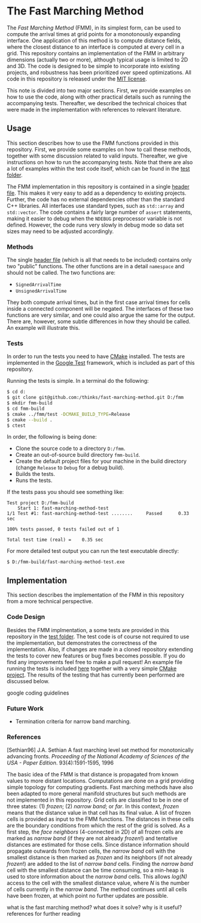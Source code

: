 # The Fast Marching Method
The *Fast Marching Method* (FMM), in its simplest form, can be used to compute the arrival times at grid points for a monotonously expanding interface. One application of this method is to compute distance fields, where the closest distance to an interface is computed at every cell in a grid. This repository contains an implementation of the FMM in arbitrary dimensions (actually two or more), although typical usage is limited to 2D and 3D. The code is designed to be simple to incorporate into existing projects, and robustness has been prioritized over speed optimizations. All code in this repository is released under the [MIT license](https://en.wikipedia.org/wiki/MIT_License). 

This note is divided into two major sections. First, we provide examples on how to use the code, along with other practical details such as running the accompanying tests. Thereafter, we described the technical choices that were made in the implementation with references to relevant literature.

## Usage
This section describes how to use the FMM functions provided in this repository. First, we provide some examples on how to call these methods, together with some discussion related to valid inputs. Thereafter, we give instructions on how to run the accompanying tests. Note that there are also a lot of examples within the test code itself, which can be found in the [test folder](https://github.com/thinks/fast-marching-method/tree/master/test). 

The FMM implementation in this repository is contained in a single [header file](https://github.com/thinks/fast-marching-method/blob/master/include/thinks/fast_marching_method/fast_marching_method.hpp). This makes it very easy to add as a dependency to existing projects. Further, the code has no external dependencies other than the standard C++ libraries. All interfaces use standard types, such as `std::array` and `std::vector`. The code contains a fairly large number of `assert` statements, making it easier to debug when the `NDEBUG` preprocessor variable is not defined. However, the code runs very slowly in debug mode so data set sizes may need to be adjusted accordingly.

### Methods
The single [header file](https://github.com/thinks/fast-marching-method/blob/master/include/thinks/fast_marching_method/fast_marching_method.hpp) (which is all that needs to be included) contains only two "public" functions. The other functions are in a detail `namespace` and should not be called. The two functions are:
* `SignedArrivalTime`
* `UnsignedArrivalTime`

They both compute arrival times, but in the first case arrival times for cells inside a connected component will be negated. The interfaces of these two functions are very similar, and one could also argue the same for the output. There are, however, some subtle differences in how they should be called. An example will illustrate this.

### Tests
In order to run the tests you need to have [CMake](https://cmake.org/) installed. The tests are implemented in the [Google Test](https://github.com/google/googletest) framework, which is included as part of this repository. 

Running the tests is simple. In a terminal do the following:

```bash
$ cd d:
$ git clone git@github.com:/thinks/fast-marching-method.git D:/fmm
$ mkdir fmm-build
$ cd fmm-build
$ cmake ../fmm/test -DCMAKE_BUILD_TYPE=Release
$ cmake --build . 
$ ctest
```

In order, the following is being done:
* Clone the source code to a directory `D:/fmm`.
* Create an out-of-source build directory `fmm-build`.
* Create the default project files for your machine in the build directory (change `Release` to `Debug` for a debug build).
* Builds the tests.
* Runs the tests. 

If the tests pass you should see something like:

```
Test project D:/fmm-build
    Start 1: fast-marching-method-test
1/1 Test #1: fast-marching-method-test ........     Passed      0.33 sec

100% tests passed, 0 tests failed out of 1

Total test time (real) =    0.35 sec

```

For more detailed test output you can run the test executable directly:

```
$ D:/fmm-build/fast-marching-method-test.exe
```

## Implementation
This section describes the implementation of the FMM in this repository from a more technical perspective. 

### Code Design


Besides the FMM implmentation, a some tests are provided in this repository in the [test folder](https://github.com/thinks/fast-marching-method/tree/master/test). The test code is of course not required to use the implementation, but demonstrates the correctness of the implementation. Also, if changes are made in a cloned repository extending the tests to cover new features or bug fixes becomes possible. If you do find any improvements feel free to make a pull request! An example file running the tests is included [here](https://github.com/thinks/fast-marching-method/blob/master/test/main.cpp) together with a very simple [CMake project](https://github.com/thinks/fast-marching-method/blob/master/test/CMakeLists.txt). The results of the testing that has currently been performed are discussed below.

google coding guidelines

### Future Work
* Termination criteria for narrow band marching.



### References
[Sethian96] J.A. Sethian A fast marching level set method for monotonically advancing fronts. *Proceeding of the National Academy of                 Sciences of the USA - Paper Edition*. 93(4):1591-1595, 1996







The basic idea of the FMM is that distance is propagated from known values to more distant locations. Computations are done on a grid providing simple topology for computing gradients. Fast marching methods have also been adapted to more general manifold structures but such methods are not implemented in this repository. Grid cells are classified to be in one of three states: (1) *frozen*; (2) *narrow band*; or *far*. In this context, *frozen* means that the distance value in that cell has its final value. A list of frozen cells is provided as input to the FMM functions. The distances in these cells are the boundary conditions from which the rest of the grid is solved. As a first step, the *face neighbors* (4-connected in 2D) of all frozen cells are marked as *narrow band* (if they are not already *frozen*!) and tentative distances are estimated for those cells. Since distance information should propagate outwards from frozen cells, the *narrow band* cell with the smallest distance is then marked as *frozen* and its neighbors (if not already *frozen*!) are added to the list of *narrow band* cells. Finding the *narrow band* cell with the smallest distance can be time consuming, so a min-heap is used to store information about the *narrow band* cells. This allows *log(N)* access to the cell with the smallest distance value, where *N* is the number of cells currently in the *narrow band*. The method continues until all cells have been frozen, at which point no further updates are possible.

what is the fast marching method? 
what does it solve? 
why is it useful?
references for further reading









